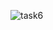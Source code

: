![task6](https://user-images.githubusercontent.com/56226566/141942817-a0a1072e-61d5-4daf-a355-d48adcf71e0e.gif)
